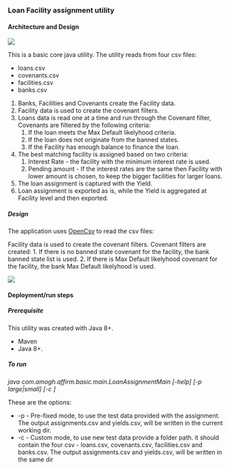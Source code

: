 ### Loan Facility assignment utility
#### Architecture and Design

![](D:\git\ssh\affirm-take-home\basic-core-java\images\process.png)

This is a basic core java utility. The utility reads from four csv files:
- loans.csv
- covenants.csv
- facilities.csv
- banks.csv

1. Banks, Facilities and Covenants create the Facility data.
2. Facility data is used to create the covenant filters. 
3. Loans data is read one at a time and run through the Covenant filter, Covenants are filtered by the following criteria: 
   1. If the loan meets the Max Default likelyhood criteria.
   2. If the loan does not originate from the banned states.
   3. If the Facility has enough balance to finance the loan.
4. The best matching facility is assigned based on two criteria:
    1. Interest Rate - the facility with the minimum interest rate is used.
    2. Pending amount - If the interest rates are the same then Facility with lower amount is chosen, to keep the bigger facilities for larger loans.
5. The loan assignment is captured with the Yield.
6. Loan assignment is exported as is, while the Yield is aggregated at Facility level and then exported. 

##### Design

The application uses [OpenCsv](http://opencsv.sourceforge.net/) to read the csv files:

Facility data is used to create the covenant filters. Covenant filters are created:
    1. If there is no banned state covenant for the facility, the bank banned state list is used.
    2. If there is Max Default likelyhood covenant for the facility, the bank Max Default likelyhood is used.

![](D:\git\ssh\affirm-take-home\basic-core-java\images\CovenantStrategy.png)

#### Deployment/run steps
##### Prerequisite
This utility was created with Java 8+.
- Maven
- Java 8+.

##### To run

*java com.amogh.affirm.basic.main.LoanAssignmentMain [-help] [-p large|small] [-c <folder-path>]*

These are the options:
- -p - Pre-fixed mode, to use the test data provided with the assignment. The output assignments.csv and yields.csv, will be written in the current working dir.
- -c - Custom mode, to use new test data provide a folder path. it should contain the four csv - loans.csv, covenants.csv, facilities.csv and banks.csv. The output assignments.csv and yields.csv, will be written in the same dir

